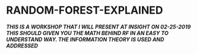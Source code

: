 # RANDOM-FOREST-EXPLAINED
***THIS IS A WORKSHOP THAT I WILL PRESENT AT INSIGHT ON 02-25-2019
THIS SHOULD GIVEN YOU THE MATH BEHIND RF IN AN EASY TO UNDERSTAND WAY.
THE INFORMATION THEORY IS USED AND ADDRESSED***

